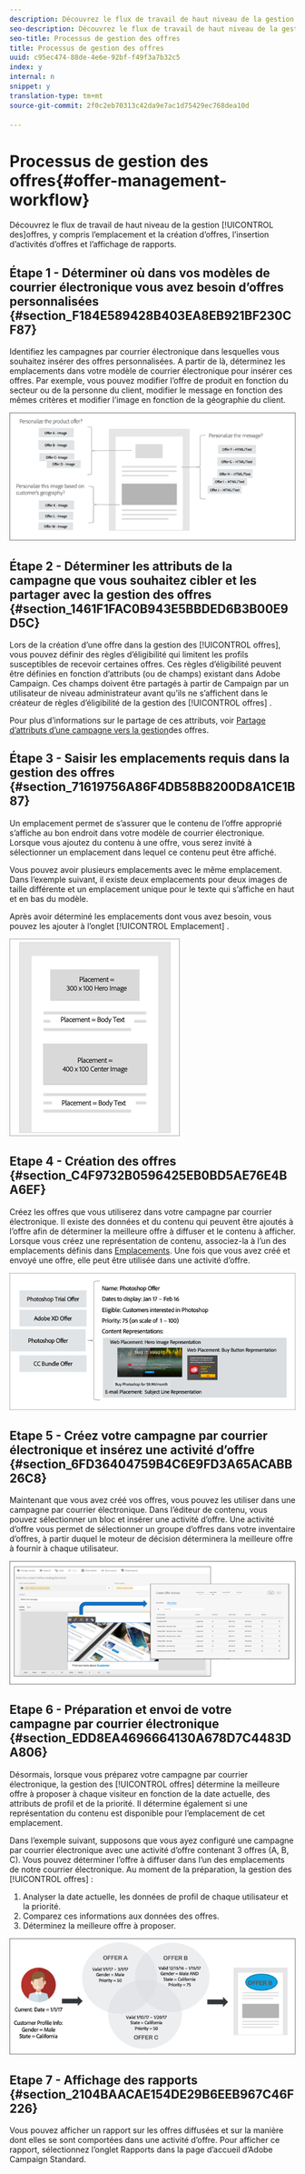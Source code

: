 ```yaml
---
description: Découvrez le flux de travail de haut niveau de la gestion des offres, notamment l’emplacement et la création d’offres, l’insertion d’activités d’offres et l’affichage de rapports.
seo-description: Découvrez le flux de travail de haut niveau de la gestion des offres, notamment l’emplacement et la création d’offres, l’insertion d’activités d’offres et l’affichage de rapports.
seo-title: Processus de gestion des offres
title: Processus de gestion des offres
uuid: c95ec474-88de-4e6e-92bf-f49f3a7b32c5
index: y
internal: n
snippet: y
translation-type: tm+mt
source-git-commit: 2f0c2eb70313c42da9e7ac1d75429ec768dea10d

---
```



# Processus de gestion des offres{#offer-management-workflow}

Découvrez le flux de travail de haut niveau de la gestion [!UICONTROL des]offres, y compris l’emplacement et la création d’offres, l’insertion d’activités d’offres et l’affichage de rapports.

## Étape 1 - Déterminer où dans vos modèles de courrier électronique vous avez besoin d’offres personnalisées {#section_F184E589428B403EA8EB921BF230CF87}

Identifiez les campagnes par courrier électronique dans lesquelles vous souhaitez insérer des offres personnalisées. A partir de là, déterminez les emplacements dans votre modèle de courrier électronique pour insérer ces offres. Par exemple, vous pouvez modifier l’offre de produit en fonction du secteur ou de la personne du client, modifier le message en fonction des mêmes critères et modifier l’image en fonction de la géographie du client.

![](assets/workflow1.png)

## Étape 2 - Déterminer les attributs de la campagne que vous souhaitez cibler et les partager avec la gestion des offres {#section_1461F1FAC0B943E5BBDED6B3B00E9D5C}

Lors de la création d’une offre dans la gestion des [!UICONTROL offres], vous pouvez définir des règles d’éligibilité qui limitent les profils susceptibles de recevoir certaines offres. Ces règles d’éligibilité peuvent être définies en fonction d’attributs (ou de champs) existant dans Adobe Campaign. Ces champs doivent être partagés à partir de Campaign par un utilisateur de niveau administrateur avant qu’ils ne s’affichent dans le créateur de règles d’éligibilité de la gestion des [!UICONTROL offres] .

Pour plus d’informations sur le partage de ces attributs, voir [Partage d’attributs d’une campagne vers la gestion](campaign.md#task_4DFA9A20D7B04E1F9AFF4774D67B6EBC)des offres.

## Étape 3 - Saisir les emplacements requis dans la gestion des  offres {#section_71619756A86F4DB58B8200D8A1CE1B87}

Un emplacement permet de s’assurer que le contenu de l’offre approprié s’affiche au bon endroit dans votre modèle de courrier électronique. Lorsque vous ajoutez du contenu à une offre, vous serez invité à sélectionner un emplacement dans lequel ce contenu peut être affiché.

Vous pouvez avoir plusieurs emplacements avec le même emplacement. Dans l’exemple suivant, il existe deux emplacements pour deux images de taille différente et un emplacement unique pour le texte qui s’affiche en haut et en bas du modèle.

Après avoir déterminé les emplacements dont vous avez besoin, vous pouvez les ajouter à l’onglet [!UICONTROL Emplacement] .

![](assets/workflow2.png)

## Etape 4 - Création des offres {#section_C4F9732B0596425EB0BD5AE76E4BA6EF}

Créez les offres que vous utiliserez dans votre campagne par courrier électronique. Il existe des données et du contenu qui peuvent être ajoutés à l’offre afin de déterminer la meilleure offre à diffuser et le contenu à afficher. Lorsque vous créez une représentation de contenu, associez-la à l’un des emplacements définis dans [Emplacements](placements.md). Une fois que vous avez créé et envoyé une offre, elle peut être utilisée dans une activité d’offre.

![](assets/workflow3.png)

## Etape 5 - Créez votre campagne par courrier électronique et insérez une activité d’offre {#section_6FD36404759B4C6E9FD3A65ACABB26C8}

Maintenant que vous avez créé vos offres, vous pouvez les utiliser dans une campagne par courrier électronique. Dans l’éditeur de contenu, vous pouvez sélectionner un bloc et insérer une activité d’offre. Une activité d’offre vous permet de sélectionner un groupe d’offres dans votre inventaire d’offres, à partir duquel le moteur de décision déterminera la meilleure offre à fournir à chaque utilisateur.

![](assets/workflow4.png)

## Etape 6 - Préparation et envoi de votre campagne par courrier électronique {#section_EDD8EA4696664130A678D7C4483DA806}

Désormais, lorsque vous préparez votre campagne par courrier électronique, la gestion des [!UICONTROL offres] détermine la meilleure offre à proposer à chaque visiteur en fonction de la date actuelle, des attributs de profil et de la priorité. Il détermine également si une représentation du contenu est disponible pour l’emplacement de cet emplacement.

Dans l’exemple suivant, supposons que vous ayez configuré une campagne par courrier électronique avec une activité d’offre contenant 3 offres (A, B, C). Vous pouvez déterminer l’offre à diffuser dans l’un des emplacements de notre courrier électronique. Au moment de la préparation, la gestion des [!UICONTROL offres] :

1. Analyser la date actuelle, les données de profil de chaque utilisateur et la priorité.
1. Comparez ces informations aux données des offres.
1. Déterminez la meilleure offre à proposer.

![](assets/workflow5.png)

## Etape 7 - Affichage des rapports {#section_2104BAACAE154DE29B6EEB967C46F226}

Vous pouvez afficher un rapport sur les offres diffusées et sur la manière dont elles se sont comportées dans une activité d’offre. Pour afficher ce rapport, sélectionnez l’onglet Rapports dans la page d’accueil d’Adobe Campaign Standard.
